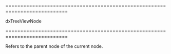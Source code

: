 <!--**
/*-------------------------------------------
    Auto-generated file. Do not modify.
-------------------------------------------

**-->
===========================================================================
<!--type-->dxTreeViewNode<!--/type-->
===========================================================================

<!--shortDescription-->
Refers to the parent node of the current node.
<!--/shortDescription-->

<!--fullDescription-->

<!--/fullDescription-->
